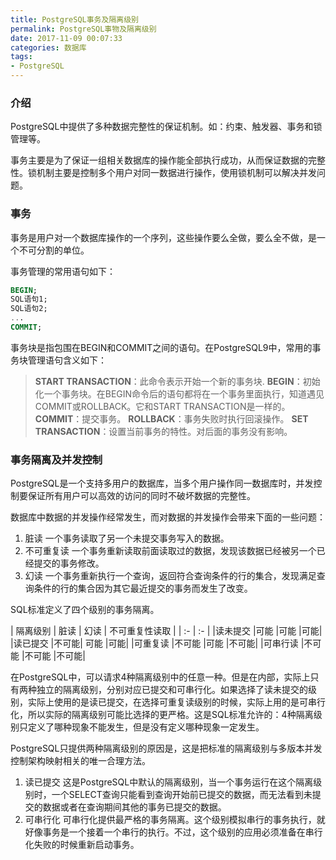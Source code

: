 ```yaml
---
title: PostgreSQL事务及隔离级别
permalink: PostgreSQL事物及隔离级别
date: 2017-11-09 00:07:33
categories: 数据库
tags:
- PostgreSQL
---
```

### 介绍
PostgreSQL中提供了多种数据完整性的保证机制。如：约束、触发器、事务和锁管理等。

事务主要是为了保证一组相关数据库的操作能全部执行成功，从而保证数据的完整性。锁机制主要是控制多个用户对同一数据进行操作，使用锁机制可以解决并发问题。

### 事务
事务是用户对一个数据库操作的一个序列，这些操作要么全做，要么全不做，是一个不可分割的单位。

事务管理的常用语句如下：
```sql
BEGIN;
SQL语句1;
SQL语句2;
...
COMMIT;
```
事务块是指包围在BEGIN和COMMIT之间的语句。在PostgreSQL9中，常用的事务块管理语句含义如下：
>**START TRANSACTION**：此命令表示开始一个新的事务块.
**BEGIN**：初始化一个事务块。在BEGIN命令后的语句都将在一个事务里面执行，知道遇见COMMIT或ROLLBACK。它和START TRANSACTION是一样的。
**COMMIT**：提交事务。
**ROLLBACK**：事务失败时执行回滚操作。
**SET TRANSACTION**：设置当前事务的特性。对后面的事务没有影响。

### 事务隔离及并发控制
PostgreSQL是一个支持多用户的数据库，当多个用户操作同一数据库时，并发控制要保证所有用户可以高效的访问的同时不破坏数据的完整性。

数据库中数据的并发操作经常发生，而对数据的并发操作会带来下面的一些问题：

1. 脏读
一个事务读取了另一个未提交事务写入的数据。
2. 不可重复读
一个事务重新读取前面读取过的数据，发现该数据已经被另一个已经提交的事务修改。
3. 幻读
一个事务重新执行一个查询，返回符合查询条件的行的集合，发现满足查询条件的行的集合因为其它最近提交的事务而发生了改变。

SQL标准定义了四个级别的事务隔离。

| 隔离级别 | 脏读 | 幻读 | 不可重复性读取 |
| :- | :- |
|读未提交	|可能	|可能	|可能|
|读已提交	|不可能|	可能	|可能|
|可重复读	|不可能	|可能	|不可能|
|可串行读	|不可能	|不可能	|不可能|

在PostgreSQL中，可以请求4种隔离级别中的任意一种。但是在内部，实际上只有两种独立的隔离级别，分别对应已提交和可串行化。如果选择了读未提交的级别，实际上使用的是读已提交，在选择可重复读级别的时候，实际上用的是可串行化，所以实际的隔离级别可能比选择的更严格。这是SQL标准允许的：4种隔离级别只定义了哪种现象不能发生，但是没有定义哪种现象一定发生。

PostgreSQL只提供两种隔离级别的原因是，这是把标准的隔离级别与多版本并发控制架构映射相关的唯一合理方法。

1. 读已提交
这是PostgreSQL中默认的隔离级别，当一个事务运行在这个隔离级别时，一个SELECT查询只能看到查询开始前已提交的数据，而无法看到未提交的数据或者在查询期间其他的事务已提交的数据。
2. 可串行化
可串行化提供最严格的事务隔离。这个级别模拟串行的事务执行，就好像事务是一个接着一个串行的执行。不过，这个级别的应用必须准备在串行化失败的时候重新启动事务。
